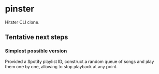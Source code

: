 # pinster

Hitster CLI clone.

## Tentative next steps

### Simplest possible version

Provided a Spotify playlist ID, construct a random queue of songs and play them one by
one, allowing to stop playback at any point.

